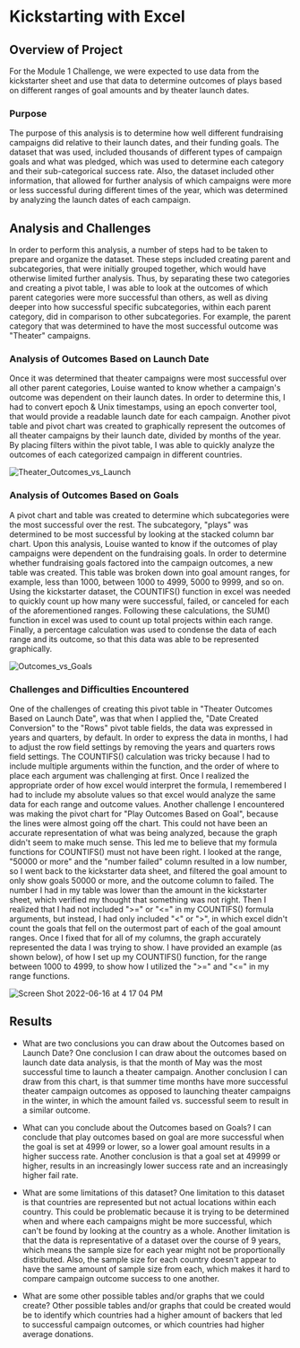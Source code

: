 # Kickstarting with Excel

## Overview of Project
  For the Module 1 Challenge, we were expected to use data from the kickstarter sheet and use that data to determine outcomes of plays based on different ranges of goal amounts and by theater launch dates. 
  
### Purpose
  The purpose of this analysis is to determine how well different fundraising campaigns did relative to their launch dates, and their funding goals. The dataset that was used, included thousands of different types of campaign goals and what was pledged, which was used to determine each category and their sub-categorical success rate. Also, the dataset included other information, that allowed for further analysis of which campaigns were more or less successful during different times of the year, which was determined by analyzing the launch dates of each campaign. 
  
## Analysis and Challenges
  In order to perform this analysis, a number of steps had to be taken to prepare and organize the dataset. These steps included creating parent and subcategories, that were initially grouped together, which would have otherwise limited further analysis. Thus, by separating these two categories and creating a pivot table, I was able to look at the outcomes of which parent categories were more successful than others, as well as diving deeper into how successful specific subcategories, within each parent category, did in comparison to other subcategories. For example, the parent category that was determined to have the most successful outcome was "Theater" campaigns. 

### Analysis of Outcomes Based on Launch Date
  Once it was determined that theater campaigns were most successful over all other parent categories, Louise wanted to know whether a campaign's outcome was dependent on their launch dates. In order to determine this, I had to convert epoch & Unix timestamps, using an epoch converter tool, that would provide a readable launch date for each campaign. Another pivot table and pivot chart was created to graphically represent the outcomes of all theater campaigns by their launch date, divided by months of the year. By placing filters within the pivot table, I was able to quickly analyze the outcomes of each categorized campaign in different countries.
  
  ![Theater_Outcomes_vs_Launch](https://user-images.githubusercontent.com/104864579/174192872-432600b1-0e47-46c8-b270-0e3dd26158c4.png)

### Analysis of Outcomes Based on Goals
  A pivot chart and table was created to determine which subcategories were the most successful over the rest. The subcategory, "plays" was determined to be most successful by looking at the stacked column bar chart. Upon this analysis, Louise wanted to know if the outcomes of play campaigns were dependent on the fundraising goals. 
	In order to determine whether fundraising goals factored into the campaign outcomes, a new table was created. This table was broken down into goal amount ranges, for example, less than 1000, between 1000 to 4999, 5000 to 9999, and so on. Using the kickstarter dataset, the COUNTIFS() function in excel was needed to quickly count up how many were successful, failed, or canceled for each of the aforementioned ranges. Following these calculations, the SUM() function in excel was used to count up total projects within each range. Finally, a percentage calculation was used to condense the data of each range and its outcome, so that this data was able to be represented graphically. 
	
  ![Outcomes_vs_Goals](https://user-images.githubusercontent.com/104864579/174192903-4b698bb7-4d08-423b-935e-dfe8a980967d.png)


### Challenges and Difficulties Encountered
  One of the challenges of creating this pivot table in "Theater Outcomes Based on Launch Date", was that when I applied the, "Date Created Conversion" to the "Rows" pivot table fields, the data was expressed in years and quarters, by default. In order to express the data in months, I had to adjust the row field settings by removing the years and quarters rows field settings. 
	The COUNTIFS() calculation was tricky because I had to include multiple arguments within the function, and the order of where to place each argument was challenging at first. Once I realized the appropriate order of how excel would interpret the formula, I remembered I had to include my absolute values so that excel would analyze the same data for each range and outcome values. 
	Another challenge I encountered was making the pivot chart for "Play Outcomes Based on Goal", because the lines were almost going off the chart. This could not have been an accurate representation of what was being analyzed, because the graph didn't seem to make much sense. This led me to believe that my formula functions for COUNTIFS() must not have been right. I looked at the range, "50000 or more" and the "number failed" column resulted in a low number, so I went back to the kickstarter data sheet, and filtered the goal amount to only show goals 50000 or more, and the outcome column to failed. The number I had in my table was lower than the amount in the kickstarter sheet, which verified my thought that something was not right. Then I realized that I had not included ">=" or "<=" in my COUNTIFS() formula arguments, but instead, I had only included "<" or ">", in which excel didn't count the goals that fell on the outermost part of each of the goal amount ranges. Once I fixed that for all of my columns, the graph accurately represented the data I was trying to show. I have provided an example (as shown below), of how I set up my COUNTIFS() function, for the range between 1000 to 4999, to show how I utilized the ">=" and "<=" in my range functions.
	
  ![Screen Shot 2022-06-16 at 4 17 04 PM](https://user-images.githubusercontent.com/104864579/174193559-80a4b71d-20f0-4e91-97cd-97df59db5936.png)

## Results

- What are two conclusions you can draw about the Outcomes based on Launch Date?
  One conclusion I can draw about the outcomes based on launch date data analysis, is that the month of May was the most successful time to launch a theater campaign. Another conclusion I can draw from this chart, is that summer time months have more successful theater campaign outcomes as opposed to launching theater campaigns in the winter, in which the amount failed vs. successful seem to result in a similar outcome. 
	
- What can you conclude about the Outcomes based on Goals?
  I can conclude that play outcomes based on goal are more successful when the goal is set at 4999 or lower, so a lower goal amount results in a higher success rate. Another conclusion is that a goal set at 49999 or higher, results in an increasingly lower success rate and an increasingly higher fail rate. 
  
- What are some limitations of this dataset?
  One limitation to this dataset is that countries are represented but not actual locations within each country. This could be problematic because it is trying to be determined when and where each campaigns might be more successful, which can't be found by looking at the country as a whole. 
	Another limitation is that the data is representative of a dataset over the course of 9 years, which means the sample size for each year might not be proportionally distributed. Also, the sample size for each country doesn't appear to have the same amount of sample size from each, which makes it hard to compare campaign outcome success to one another. 
  
- What are some other possible tables and/or graphs that we could create?
  Other possible tables and/or graphs that could be created would be to identify which countries had a higher amount of backers that led to successful campaign outcomes, or which countries had higher average donations. 
